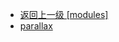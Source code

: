 - [返回上一级 [modules]](web前端/工具库/Swiper/swiper-8.4.7/swiper/modules/)
- [parallax](web前端/工具库/Swiper/swiper-8.4.7/swiper/modules/parallax/)
